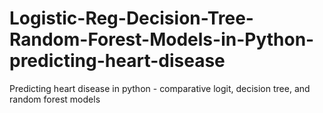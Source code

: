 # Logistic-Reg-Decision-Tree-Random-Forest-Models-in-Python-predicting-heart-disease
Predicting heart disease in python - comparative logit, decision tree, and random forest models 
